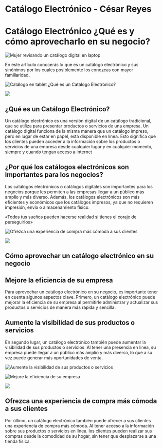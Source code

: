 # Catálogo Electrónico - César Reyes
# Catálogo Electrónico ¿Qué es y cómo aprovecharlo en su negocio?
![Mujer revisando un catálogo digital en laptop](https://cesarreyesjaramillo.com/wp-content/uploads/2023/02/@Seocon3.webp)
En este artículo conocerás lo que es un catálogo electrónico y sus sinónimos por los cuales posiblemente los conozcas con mayor familiaridad.
![Catálogo en tablet ¿Qué es un Catálogo Electrónico?](https://cesarreyesjaramillo.com/wp-content/uploads/2023/02/Diseno-sin-titulo-30.jpg)
![](https://cesarreyesjaramillo.com/wp-content/uploads/2023/01/frame-about-nikicivi-3.png)
## ¿Qué es un Catálogo Electrónico?
Un catálogo electrónico es una versión digital de un catálogo tradicional, que se utiliza para presentar productos o servicios de una empresa. Un catálogo digital funciona de la misma manera que un catálogo impreso, pero en lugar de estar en papel, está disponible en línea. Esto significa que los clientes pueden acceder a la información sobre los productos o servicios de una empresa desde cualquier lugar y en cualquier momento, siempre y cuando tengan acceso a internet
## ¿Por qué los catálogos electrónicos son importantes para los negocios?
Los catálogos electrónicos o catálogos digitales son importantes para los negocios porque les permiten a las empresas llegar a un público más amplio y más diverso. Además, los catálogos electrónicos son más eficientes y económicos que los catálogos impresos, ya que no requieren impresión, envío o almacenamiento físico.
«Todos tus sueños pueden hacerse realidad si tienes el coraje de perseguirlos»
![Ofrezca una experiencia de compra más cómoda a sus clientes](https://cesarreyesjaramillo.com/wp-content/uploads/2023/02/2.jpg)
![](https://cesarreyesjaramillo.com/wp-content/uploads/2023/01/frame-about-nikicivi-3.png)
## Cómo aprovechar un catálogo electrónico en su negocio
## Mejore la eficiencia de su empresa
Para aprovechar un catálogo electrónico en su negocio, es importante tener en cuenta algunos aspectos clave. Primero, un catálogo electrónico puede mejorar la eficiencia de su empresa al permitirle administrar y actualizar sus productos o servicios de manera más rápida y sencilla.
## Aumente la visibilidad de sus productos o servicios
En segundo lugar, un catálogo electrónico también puede aumentar la visibilidad de sus productos o servicios. Al tener una presencia en línea, su empresa puede llegar a un público más amplio y más diverso, lo que a su vez puede generar más oportunidades de venta.
![Aumente la visibilidad de sus productos o servicios](https://cesarreyesjaramillo.com/wp-content/uploads/2023/02/3.jpg)
![Mejore la eficiencia de su empresa](https://cesarreyesjaramillo.com/wp-content/uploads/2023/02/Mejora-tu-Eficiencia.jpg)
![](https://cesarreyesjaramillo.com/wp-content/uploads/2023/01/frame-about-nikicivi-3.png)
## Ofrezca una experiencia de compra más cómoda a sus clientes
Por último, un catálogo electrónico también puede ofrecer a sus clientes una experiencia de compra más cómoda. Al tener acceso a la información sobre sus productos o servicios en línea, los clientes pueden realizar sus compras desde la comodidad de su hogar, sin tener que desplazarse a una tienda física.